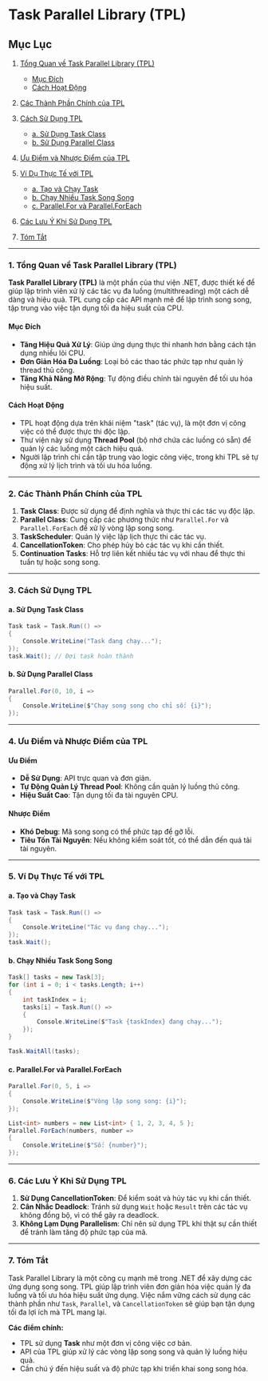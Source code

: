 # Task Parallel Library (TPL)

## Mục Lục

1. [Tổng Quan về Task Parallel Library (TPL)](#1-tổng-quan-về-task-parallel-library-tpl)

   - [Mục Đích](#mục-đích)
   - [Cách Hoạt Động](#cách-hoạt-động)

2. [Các Thành Phần Chính của TPL](#2-các-thành-phần-chính-của-tpl)

3. [Cách Sử Dụng TPL](#3-cách-sử-dụng-tpl)

   - [a. Sử Dụng Task Class](#a-sử-dụng-task-class)
   - [b. Sử Dụng Parallel Class](#b-sử-dụng-parallel-class)

4. [Ưu Điểm và Nhược Điểm của TPL](#4-ưu-điểm-và-nhược-điểm-của-tpl)

5. [Ví Dụ Thực Tế với TPL](#5-ví-dụ-thực-tế-với-tpl)

   - [a. Tạo và Chạy Task](#a-tạo-và-chạy-task)
   - [b. Chạy Nhiều Task Song Song](#b-chạy-nhiều-task-song-song)
   - [c. Parallel.For và Parallel.ForEach](#c-parallelfor-và-parallelforeach)

6. [Các Lưu Ý Khi Sử Dụng TPL](#6-các-lưu-ý-khi-sử-dụng-tpl)

7. [Tóm Tắt](#7-tóm-tắt)

---

### 1. Tổng Quan về Task Parallel Library (TPL)

**Task Parallel Library (TPL)** là một phần của thư viện .NET, được thiết kế để giúp lập trình viên xử lý các tác vụ đa luồng (multithreading) một cách dễ dàng và hiệu quả. TPL cung cấp các API mạnh mẽ để lập trình song song, tập trung vào việc tận dụng tối đa hiệu suất của CPU.

#### Mục Đích

- **Tăng Hiệu Quả Xử Lý**: Giúp ứng dụng thực thi nhanh hơn bằng cách tận dụng nhiều lõi CPU.
- **Đơn Giản Hóa Đa Luồng**: Loại bỏ các thao tác phức tạp như quản lý thread thủ công.
- **Tăng Khả Năng Mở Rộng**: Tự động điều chỉnh tài nguyên để tối ưu hóa hiệu suất.

#### Cách Hoạt Động

- TPL hoạt động dựa trên khái niệm "task" (tác vụ), là một đơn vị công việc có thể được thực thi độc lập.
- Thư viện này sử dụng **Thread Pool** (bộ nhớ chứa các luồng có sẵn) để quản lý các luồng một cách hiệu quả.
- Người lập trình chỉ cần tập trung vào logic công việc, trong khi TPL sẽ tự động xử lý lịch trình và tối ưu hóa luồng.

---

### 2. Các Thành Phần Chính của TPL

1. **Task Class**: Được sử dụng để định nghĩa và thực thi các tác vụ độc lập.
2. **Parallel Class**: Cung cấp các phương thức như `Parallel.For` và `Parallel.ForEach` để xử lý vòng lặp song song.
3. **TaskScheduler**: Quản lý việc lập lịch thực thi các tác vụ.
4. **CancellationToken**: Cho phép hủy bỏ các tác vụ khi cần thiết.
5. **Continuation Tasks**: Hỗ trợ liên kết nhiều tác vụ với nhau để thực thi tuần tự hoặc song song.

---

### 3. Cách Sử Dụng TPL

#### a. Sử Dụng Task Class

```csharp
Task task = Task.Run(() =>
{
    Console.WriteLine("Task đang chạy...");
});
task.Wait(); // Đợi task hoàn thành
```

#### b. Sử Dụng Parallel Class

```csharp
Parallel.For(0, 10, i =>
{
    Console.WriteLine($"Chạy song song cho chỉ số: {i}");
});
```

---

### 4. Ưu Điểm và Nhược Điểm của TPL

#### Ưu Điểm

- **Dễ Sử Dụng**: API trực quan và đơn giản.
- **Tự Động Quản Lý Thread Pool**: Không cần quản lý luồng thủ công.
- **Hiệu Suất Cao**: Tận dụng tối đa tài nguyên CPU.

#### Nhược Điểm

- **Khó Debug**: Mã song song có thể phức tạp để gỡ lỗi.
- **Tiêu Tốn Tài Nguyên**: Nếu không kiểm soát tốt, có thể dẫn đến quá tải tài nguyên.

---

### 5. Ví Dụ Thực Tế với TPL

#### a. Tạo và Chạy Task

```csharp
Task task = Task.Run(() =>
{
    Console.WriteLine("Tác vụ đang chạy...");
});
task.Wait();
```

#### b. Chạy Nhiều Task Song Song

```csharp
Task[] tasks = new Task[3];
for (int i = 0; i < tasks.Length; i++)
{
    int taskIndex = i;
    tasks[i] = Task.Run(() =>
    {
        Console.WriteLine($"Task {taskIndex} đang chạy...");
    });
}

Task.WaitAll(tasks);
```

#### c. Parallel.For và Parallel.ForEach

```csharp
Parallel.For(0, 5, i =>
{
    Console.WriteLine($"Vòng lặp song song: {i}");
});

List<int> numbers = new List<int> { 1, 2, 3, 4, 5 };
Parallel.ForEach(numbers, number =>
{
    Console.WriteLine($"Số: {number}");
});
```

---

### 6. Các Lưu Ý Khi Sử Dụng TPL

1. **Sử Dụng CancellationToken**: Để kiểm soát và hủy tác vụ khi cần thiết.
2. **Cân Nhắc Deadlock**: Tránh sử dụng `Wait` hoặc `Result` trên các tác vụ không đồng bộ, vì có thể gây ra deadlock.
3. **Không Lạm Dụng Parallelism**: Chỉ nên sử dụng TPL khi thật sự cần thiết để tránh làm tăng độ phức tạp của mã.

---

### 7. Tóm Tắt

Task Parallel Library là một công cụ mạnh mẽ trong .NET để xây dựng các ứng dụng song song. TPL giúp lập trình viên đơn giản hóa việc quản lý đa luồng và tối ưu hóa hiệu suất ứng dụng. Việc nắm vững cách sử dụng các thành phần như `Task`, `Parallel`, và `CancellationToken` sẽ giúp bạn tận dụng tối đa lợi ích mà TPL mang lại.

**Các điểm chính:**

- TPL sử dụng **Task** như một đơn vị công việc cơ bản.
- API của TPL giúp xử lý các vòng lặp song song và quản lý luồng hiệu quả.
- Cần chú ý đến hiệu suất và độ phức tạp khi triển khai song song hóa.
